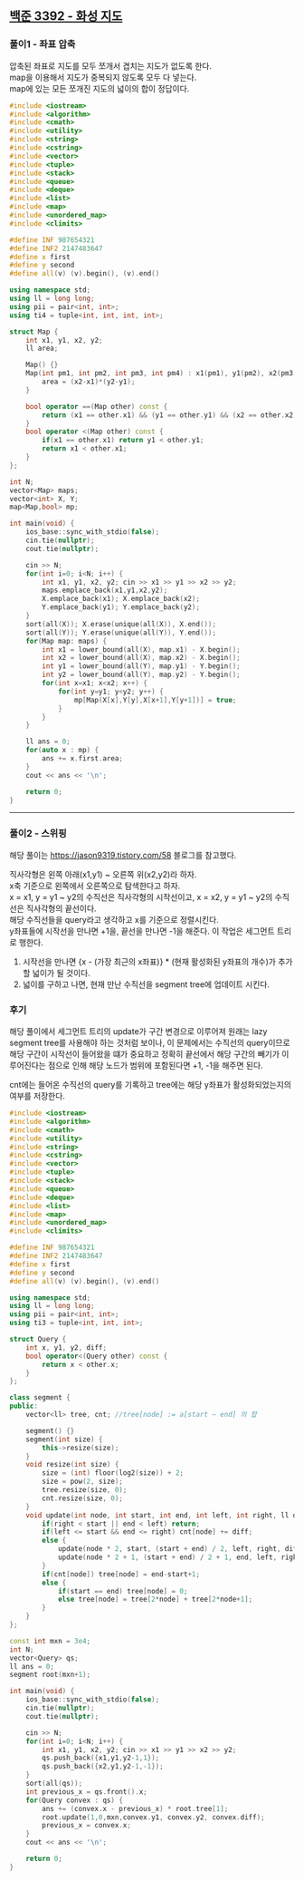 ## [백준 3392 - 화성 지도](https://www.acmicpc.net/problem/3392)

### 풀이1 - 좌표 압축
압축된 좌표로 지도를 모두 쪼개서 겹치는 지도가 없도록 한다.  
map을 이용해서 지도가 중복되지 않도록 모두 다 넣는다.  
map에 있는 모든 쪼개진 지도의 넓이의 합이 정답이다.
```c++
#include <iostream>
#include <algorithm>
#include <cmath>
#include <utility>
#include <string>
#include <cstring>
#include <vector>
#include <tuple>
#include <stack>
#include <queue>
#include <deque>
#include <list>
#include <map>
#include <unordered_map>
#include <climits>

#define INF 987654321
#define INF2 2147483647
#define x first
#define y second
#define all(v) (v).begin(), (v).end()

using namespace std;
using ll = long long;
using pii = pair<int, int>;
using ti4 = tuple<int, int, int, int>;

struct Map {
    int x1, y1, x2, y2;
    ll area;

    Map() {}
    Map(int pm1, int pm2, int pm3, int pm4) : x1(pm1), y1(pm2), x2(pm3), y2(pm4) {
        area = (x2-x1)*(y2-y1);
    }

    bool operator ==(Map other) const {
        return (x1 == other.x1) && (y1 == other.y1) && (x2 == other.x2) && (y2 == other.y2);
    }
    bool operator <(Map other) const {
        if(x1 == other.x1) return y1 < other.y1;
        return x1 < other.x1;
    }
};

int N;
vector<Map> maps;
vector<int> X, Y;
map<Map,bool> mp;

int main(void) {
    ios_base::sync_with_stdio(false);
    cin.tie(nullptr);
    cout.tie(nullptr);

    cin >> N;
    for(int i=0; i<N; i++) {
        int x1, y1, x2, y2; cin >> x1 >> y1 >> x2 >> y2;
        maps.emplace_back(x1,y1,x2,y2);
        X.emplace_back(x1); X.emplace_back(x2);
        Y.emplace_back(y1); Y.emplace_back(y2);
    }
    sort(all(X)); X.erase(unique(all(X)), X.end());
    sort(all(Y)); Y.erase(unique(all(Y)), Y.end());
    for(Map map: maps) {
        int x1 = lower_bound(all(X), map.x1) - X.begin();
        int x2 = lower_bound(all(X), map.x2) - X.begin();
        int y1 = lower_bound(all(Y), map.y1) - Y.begin();
        int y2 = lower_bound(all(Y), map.y2) - Y.begin();
        for(int x=x1; x<x2; x++) {
            for(int y=y1; y<y2; y++) {
                mp[Map(X[x],Y[y],X[x+1],Y[y+1])] = true;
            }
        }
    }

    ll ans = 0;
    for(auto x : mp) {
        ans += x.first.area;
    }
    cout << ans << '\n';

    return 0;
}
```

---
### 풀이2 - 스위핑
해당 풀이는 https://jason9319.tistory.com/58 블로그를 참고했다.  

직사각형은 왼쪽 아래(x1,y1) ~ 오른쪽 위(x2,y2)라 하자.  
x축 기준으로 왼쪽에서 오른쪽으로 탐색한다고 하자.   
x = x1, y = y1 ~ y2의 수직선은 직사각형의 시작선이고, x = x2, y = y1 ~ y2의 수직선은 직사각형의 끝선이다.  
해당 수직선들을 query라고 생각하고 x를 기준으로 정렬시킨다.  
y좌표들에 시작선을 만나면 +1을, 끝선을 만나면 -1을 해준다. 이 작업은 세그먼트 트리로 행한다.

1. 시작선을 만나면 {x - (가장 최근의 x좌표)} * (현재 활성화된 y좌표의 개수)가 추가할 넓이가 될 것이다.
2. 넓이를 구하고 나면, 현재 만난 수직선을 segment tree에 업데이트 시킨다.

### 후기
해당 풀이에서 세그먼트 트리의 update가 구간 변경으로 이루어져 원래는 lazy segment tree를 사용해야 하는 것처럼 보이나,
이 문제에서는 수직선의 query이므로 해당 구간이 시작선이 들어왔을 떄가 중요하고 정확히 끝선에서 해당 구간의 빼기가 이루어진다는 점으로 인해 
해당 노드가 범위에 포함된다면 +1, -1을 해주면 된다.  

cnt에는 들어온 수직선의 query를 기록하고 tree에는 해당 y좌표가 활성화되었는지의 여부를 저장한다.
```c++
#include <iostream>
#include <algorithm>
#include <cmath>
#include <utility>
#include <string>
#include <cstring>
#include <vector>
#include <tuple>
#include <stack>
#include <queue>
#include <deque>
#include <list>
#include <map>
#include <unordered_map>
#include <climits>

#define INF 987654321
#define INF2 2147483647
#define x first
#define y second
#define all(v) (v).begin(), (v).end()

using namespace std;
using ll = long long;
using pii = pair<int, int>;
using ti3 = tuple<int, int, int>;

struct Query {
    int x, y1, y2, diff;
    bool operator<(Query other) const {
        return x < other.x;
    }
};

class segment {
public:
    vector<ll> tree, cnt; //tree[node] := a[start ~ end] 의 합

    segment() {}
    segment(int size) {
        this->resize(size);
    }
    void resize(int size) {
        size = (int) floor(log2(size)) + 2;
        size = pow(2, size);
        tree.resize(size, 0);
        cnt.resize(size, 0);
    }
    void update(int node, int start, int end, int left, int right, ll diff) {
        if(right < start || end < left) return;
        if(left <= start && end <= right) cnt[node] += diff;
        else {
            update(node * 2, start, (start + end) / 2, left, right, diff);
            update(node * 2 + 1, (start + end) / 2 + 1, end, left, right, diff);
        }
        if(cnt[node]) tree[node] = end-start+1;
        else {
            if(start == end) tree[node] = 0;
            else tree[node] = tree[2*node] + tree[2*node+1];
        }
    }
};

const int mxn = 3e4;
int N;
vector<Query> qs;
ll ans = 0;
segment root(mxn+1);

int main(void) {
    ios_base::sync_with_stdio(false);
    cin.tie(nullptr);
    cout.tie(nullptr);

    cin >> N;
    for(int i=0; i<N; i++) {
        int x1, y1, x2, y2; cin >> x1 >> y1 >> x2 >> y2;
        qs.push_back({x1,y1,y2-1,1});
        qs.push_back({x2,y1,y2-1,-1});
    }
    sort(all(qs));
    int previous_x = qs.front().x;
    for(Query convex : qs) {
        ans += (convex.x - previous_x) * root.tree[1];
        root.update(1,0,mxn,convex.y1, convex.y2, convex.diff);
        previous_x = convex.x;
    }
    cout << ans << '\n';

    return 0;
}
```